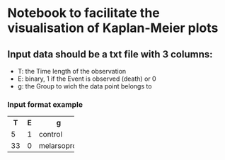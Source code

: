 # Notebook to facilitate the visualisation of Kaplan-Meier plots
## Input data should be a txt file with 3 columns:

<ul>
  <li>T: the Time length of the observation</li>
  <li>E: binary, 1 if the Event is observed (death) or 0</li>
  <li>g: the Group to wich the data point belongs to</li>
</ul>

### Input format example

<table style="width:30%">
  <tr>
    <th>T</th>
    <th>E</th> 
    <th>g</th>
  </tr>
  <tr>
    <td>5</td>
    <td>1</td> 
    <td>control</td>
  </tr>
  <tr>
    <td>33</td>
    <td>0</td> 
    <td>melarsoprol</td>
  </tr>
</table>